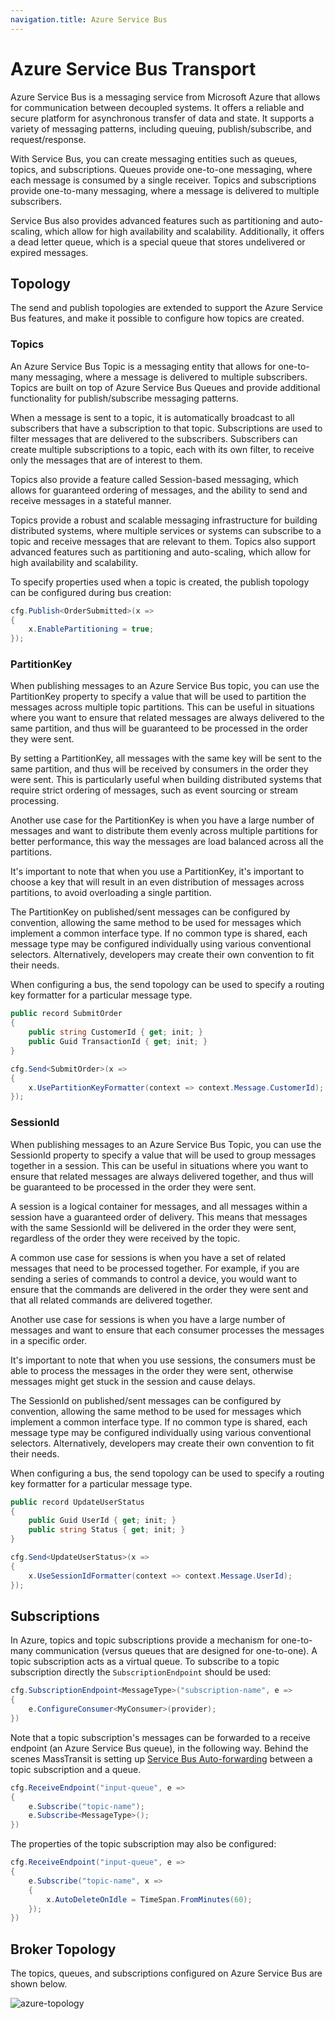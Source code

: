 ```yaml
---
navigation.title: Azure Service Bus
---
```


# Azure Service Bus Transport

Azure Service Bus is a messaging service from Microsoft Azure that allows for communication between decoupled systems. It offers a reliable and secure platform for asynchronous transfer of data and state. It supports a variety of messaging patterns, including queuing, publish/subscribe, and request/response.

With Service Bus, you can create messaging entities such as queues, topics, and subscriptions. Queues provide one-to-one messaging, where each message is consumed by a single receiver. Topics and subscriptions provide one-to-many messaging, where a message is delivered to multiple subscribers.

Service Bus also provides advanced features such as partitioning and auto-scaling, which allow for high availability and scalability. Additionally, it offers a dead letter queue, which is a special queue that stores undelivered or expired messages.

## Topology

The send and publish topologies are extended to support the Azure Service Bus features, and make it possible to configure how topics are created.

### Topics

An Azure Service Bus Topic is a messaging entity that allows for one-to-many messaging, where a message is delivered to multiple subscribers. Topics are built on top of Azure Service Bus Queues and provide additional functionality for publish/subscribe messaging patterns.

When a message is sent to a topic, it is automatically broadcast to all subscribers that have a subscription to that topic. Subscriptions are used to filter messages that are delivered to the subscribers. Subscribers can create multiple subscriptions to a topic, each with its own filter, to receive only the messages that are of interest to them.

Topics also provide a feature called Session-based messaging, which allows for guaranteed ordering of messages, and the ability to send and receive messages in a stateful manner.

Topics provide a robust and scalable messaging infrastructure for building distributed systems, where multiple services or systems can subscribe to a topic and receive messages that are relevant to them. Topics also support advanced features such as partitioning and auto-scaling, which allow for high availability and scalability.

To specify properties used when a topic is created, the publish topology can be configured during bus creation:

```csharp
cfg.Publish<OrderSubmitted>(x =>
{
    x.EnablePartitioning = true;
});
```

### PartitionKey

When publishing messages to an Azure Service Bus topic, you can use the PartitionKey property to specify a value that will be used to partition the messages across multiple topic partitions. This can be useful in situations where you want to ensure that related messages are always delivered to the same partition, and thus will be guaranteed to be processed in the order they were sent.

By setting a PartitionKey, all messages with the same key will be sent to the same partition, and thus will be received by consumers in the order they were sent. This is particularly useful when building distributed systems that require strict ordering of messages, such as event sourcing or stream processing.

Another use case for the PartitionKey is when you have a large number of messages and want to distribute them evenly across multiple partitions for better performance, this way the messages are load balanced across all the partitions.

It's important to note that when you use a PartitionKey, it's important to choose a key that will result in an even distribution of messages across partitions, to avoid overloading a single partition.

The PartitionKey on published/sent messages can be configured by convention, allowing the same method to be used for messages which implement a common interface type. If no common type is shared, each message type may be configured individually using various conventional selectors. Alternatively, developers may create their own convention to fit their needs.

When configuring a bus, the send topology can be used to specify a routing key formatter for a particular message type.

```csharp
public record SubmitOrder
{
    public string CustomerId { get; init; }
    public Guid TransactionId { get; init; }
}
```

```csharp
cfg.Send<SubmitOrder>(x =>
{
    x.UsePartitionKeyFormatter(context => context.Message.CustomerId);
});
```

### SessionId

When publishing messages to an Azure Service Bus Topic, you can use the SessionId property to specify a value that will be used to group messages together in a session. This can be useful in situations where you want to ensure that related messages are always delivered together, and thus will be guaranteed to be processed in the order they were sent.

A session is a logical container for messages, and all messages within a session have a guaranteed order of delivery. This means that messages with the same SessionId will be delivered in the order they were sent, regardless of the order they were received by the topic.

A common use case for sessions is when you have a set of related messages that need to be processed together. For example, if you are sending a series of commands to control a device, you would want to ensure that the commands are delivered in the order they were sent and that all related commands are delivered together.

Another use case for sessions is when you have a large number of messages and want to ensure that each consumer processes the messages in a specific order.

It's important to note that when you use sessions, the consumers must be able to process the messages in the order they were sent, otherwise messages might get stuck in the session and cause delays.

The SessionId on published/sent messages can be configured by convention, allowing the same method to be used for messages which implement a common interface type. If no common type is shared, each message type may be configured individually using various conventional selectors. Alternatively, developers may create their own convention to fit their needs.

When configuring a bus, the send topology can be used to specify a routing key formatter for a particular message type.

```csharp
public record UpdateUserStatus
{
    public Guid UserId { get; init; }
    public string Status { get; init; }
}
```

```csharp
cfg.Send<UpdateUserStatus>(x =>
{
    x.UseSessionIdFormatter(context => context.Message.UserId);
});
```

## Subscriptions

In Azure, topics and topic subscriptions provide a mechanism for one-to-many communication (versus queues that are designed for one-to-one). A topic subscription acts as a virtual queue. To subscribe to a topic subscription directly the `SubscriptionEndpoint` should be used:

```csharp
cfg.SubscriptionEndpoint<MessageType>("subscription-name", e =>
{
    e.ConfigureConsumer<MyConsumer>(provider);
})
```

Note that a topic subscription's messages can be forwarded to a receive endpoint (an Azure Service Bus queue), in the following way. Behind the scenes MassTransit is setting up [Service Bus Auto-forwarding](https://docs.microsoft.com/en-us/azure/service-bus-messaging/service-bus-auto-forwarding) between a topic subscription and a queue.

```csharp
cfg.ReceiveEndpoint("input-queue", e =>
{
    e.Subscribe("topic-name");
    e.Subscribe<MessageType>();
})
```

The properties of the topic subscription may also be configured:

```csharp
cfg.ReceiveEndpoint("input-queue", e =>
{
    e.Subscribe("topic-name", x =>
    {
        x.AutoDeleteOnIdle = TimeSpan.FromMinutes(60);
    });
})
```

## Broker Topology

The topics, queues, and subscriptions configured on Azure Service Bus are shown below.

![azure-topology](/azure-topology.png)

